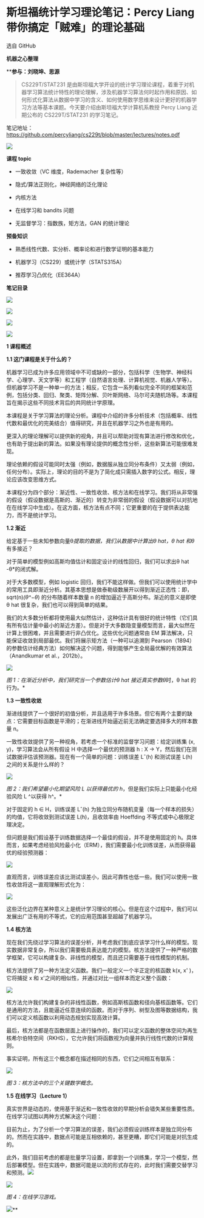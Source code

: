 # 斯坦福统计学习理论笔记：Percy Liang 带你搞定「贼难」的理论基础

选自 GitHub

******机器之心整理******

 ******参与：刘晓坤、思源****

> CS229T/STAT231 是由斯坦福大学开设的统计学习理论课程，着重于对机器学习算法统计特性的理论理解，涉及机器学习算法何时起作用和原因、如何形式化算法从数据中学习的含义、如何使用数学思维来设计更好的机器学习方法等基本课题。今天要介绍由斯坦福大学计算机系教授 Percy Liang 近期公布的 CS229T/STAT231 的学习笔记。

笔记地址：https://github.com/percyliang/cs229t/blob/master/lectures/notes.pdf

![](img/5b264320efa018f2bf234e4edfd660dd-fs8.png)

**课程 topic**

*   一致收敛（VC 维度，Rademacher 复杂性等）

*   隐式/算法正则化，神经网络的泛化理论

*   内核方法

*   在线学习和 bandits 问题

*   无监督学习：指数族，矩方法，GAN 的统计理论

**预备知识**

*   熟悉线性代数、实分析、概率论和进行数学证明的基本能力

*   机器学习（CS229）或统计学（STATS315A）

*   推荐学习凸优化（EE364A）

**笔记目录**

![](img/bb565eb364a844d03931fcd51af0bcc3-fs8.png)

![](img/73e0b2306c42fae61cdf96f15862331f-fs8.png)

![](img/cafc8005f2a12640c1fb5c74f27a13f3-fs8.png)

![](img/4f1ae10daf7815c9857fc340da4956e3-fs8.png)

**1 课程概述**

**1.1 这门课程是关于什么的？**

机器学习已成为许多应用领域中不可或缺的一部分，包括科学（生物学、神经科学、心理学、天文学等）和工程学（自然语言处理、计算机视觉、机器人学等）。但机器学习不是一种单一的方法；相反，它包含一系列看似完全不同的框架和范例，包括分类、回归、聚类、矩阵分解、贝叶斯网络、马尔可夫随机场等。本课程旨在揭示这些不同技术背后的共同统计学原理。

本课程是关于学习算法的理论分析。课程中介绍的许多分析技术（包括概率、线性代数和最优化的完美结合）值得研究，并且在机器学习之外也是有用的。

更深入的理论理解可以提供新的视角，并且可以帮助对现有算法进行修改和优化，也有助于提出新的算法。如果没有理论提供的概念性分析，这些新算法可能很难发现。

理论依赖的假设可能同时太强（例如，数据服从独立同分布条件）又太弱（例如，任何分布）。实际上，理论的目的不是为了简化成只需插入数字的公式。相反，理论应该改变思维方式。

本课程分为四个部分：渐近性、一致性收敛、核方法和在线学习。我们将从非常强的假设（假设数据是高斯的、渐近的）转变为非常弱的假设（假设数据可以对抗地在在线学习中生成）。在这方面，核方法有点不同；它更重要的在于提供表达能力，而不是统计学习。

**1.2 渐近**

给定基于一些未知参数向量θ*提取的数据，我们从数据中计算出θ hat，θ hat 和θ*有多接近？

对于简单的模型例如高斯均值估计和固定设计的线性回归，我们可以求出θ hat -θ*的闭式解。

对于大多数模型，例如 logistic 回归，我们不能这样做。但我们可以使用统计学中的常用工具即渐近分析。其基本思想是做泰勒级数展开以得到渐近正态性：即，sqrt(n)*(θ^−θ*) 的分布随着样本数量 n 的增加逼近于高斯分布。渐近的意义是即使θ hat 很复杂，我们也可以得到简单的结果。

我们的大多数分析都将使用最大似然估计，这种估计具有很好的统计特性（它们具有所有估计量中最小的渐近方差）。但是对于大多数隐变量模型而言，最大似然在计算上很困难，并且需要进行非凸优化。这些优化问题通常由 EM 算法解决，只能保证收敛到局部最优。我们将展示矩方法（一种可以追溯到 Pearson（1894）的参数估计经典方法）如何解决这个问题，得到能够产生全局最优解的有效算法（Anandkumar et al.，2012b）。

![](img/259738880219c789556732c390ade7a2-fs8.png)

*图 1：在渐近分析中，我们研究当一个参数估计θ hat 接近真实参数θ*时，θ hat 的行为。*

**1.3 一致性收敛**

渐进线提供了一个很好的初值分析，并且适用于许多场景。但它有两个主要的缺点：它需要目标函数是平滑的；在渐进线开始逼近前无法确定要选择多大的样本数量 n。

一致性收敛提供了另一种视角，若考虑一个标准的监督学习问题：给定训练集 (x, y)，学习算法会从所有假设 H 中选择一个最优的预测器 h : X → Y，然后我们在测试数据评估该预测器。现在有一个简单的问题：训练误差 Lˆ(h) 和测试误差 L(h) 之间的关系是什么样的？

![](img/d4117ea316f803a18397fe83b01aa2b9-fs8.png)

*图 2：我们希望最小化期望风险 L 以获得最优的 h*，但是我们实际上只能最小化经验风险 L ^以获得 h^。*

对于固定的 h ∈ H，训练误差 Lˆ(h) 为独立同分布随机变量（每一个样本的损失）的均值，它将收敛到测试误差 L(h)，且收敛率由 Hoeffding 不等式或中心极限定理决定。

但问题是我们假设基于训练数据选择一个最佳的假设，并不是使用固定的 h。具体而言，如果考虑经验风险最小化（ERM），我们需要最小化训练误差，从而获得最优的经验预测器：

![](img/a7572737b3207ad9ba6b16f43685151a-fs8.png)

直观而言，训练误差应该比测试误差小，因此可靠性也低一些。我们可以使用一致性收敛将这一直观理解形式化为：

![](img/cde49fc343e42dd15c0466f50f2f823c-fs8.png)

这些泛化边界在某种意义上是统计学习理论的核心。但是在这个过程中，我们可以发展出广泛有用的不等式，它的应用范围甚至超越了机器学习。

**1.4 核方法**

现在我们先绕过学习算法的误差分析，并考虑我们到底应该学习什么样的模型。现实数据非常复杂，所以我们需要极具表达能力的模型。核方法提供了一种严格的数学框架，它可以构建复杂、非线性的模型，而且还只需要基于线性模型的机制。

核方法提供了另一种方法定义函数。我们一般定义一个半正定的核函数 k(x, x' )，它将捕捉 x 和 x'之间的相似性，并通过对比一组样本而定义整个函数：

![](img/04853d7eacf705c4d04b0881f4c38fca-fs8.png)

核方法允许我们构建复杂的非线性函数，例如高斯核函数和径向基核函数等。它们是通用的方法，且能逼近任意连续的函数。而对于序列、树型及图等数据结构，我们可以定义核函数以利用动态规划实现高效计算。

最后，核方法都是在函数层面上进行操作的，我们可以定义函数的整体空间为再生核希尔伯特空间（RKHS），它允许我们将函数视为向量并执行线性代数的计算规则。

事实证明，所有这三个概念都在描述相同的东西，它们之间相互有联系：

![](img/273268d42751e1f48150ba0f1a0cc7f9-fs8.png)

*图 3：核方法中的三个关键数学概念。*

**1.5 在线学习（Lecture 1）**

真实世界是动态的，使用基于渐近和一致性收敛的早期分析会错失某些重要性质。在线学习试图以两种方式解决这个问题：

目前为止，为了分析一个学习算法的误差，我们必须假设训练样本是独立同分布的。然而在实践中，数据点可能是互相依赖的，甚至更糟，即它们可能是对抗生成的。

此外，我们目前考虑的都是批量学习设置，即拿到一个训练集，学习一个模型，然后部署模型。但在实践中，数据可能是以流的形式存在的，此时我们需要交替学习和预测。****![](img/2d1c94eb4a4ba15f356c96c72092e02b-fs8.png)****

![](img/b757e78ad950a51eeeef4b26f43baead-fs8.png)

*图 4：在线学习游戏。*

*![](img/03484504843df59bfeec8083fc7bf05c-fs8.png)***